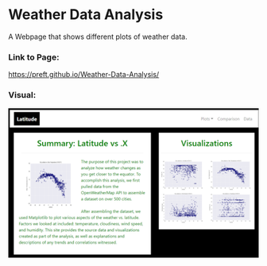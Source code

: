 # Weather Data Analysis
A Webpage that shows different plots of weather data.

### Link to Page:
https://preft.github.io/Weather-Data-Analysis/

### Visual:
![](Resources/assets/images/WeatherAnalysisDisplay.png)